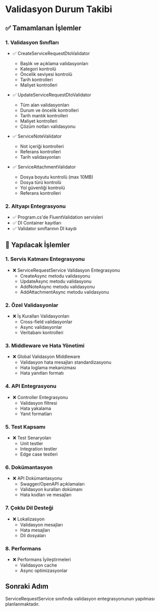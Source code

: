 # Validasyon Durum Takibi

## ✅ Tamamlanan İşlemler

### 1. Validasyon Sınıfları
- ✅ CreateServiceRequestDtoValidator
  - Başlık ve açıklama validasyonları
  - Kategori kontrolü
  - Öncelik seviyesi kontrolü
  - Tarih kontrolleri
  - Maliyet kontrolleri

- ✅ UpdateServiceRequestDtoValidator
  - Tüm alan validasyonları
  - Durum ve öncelik kontrolleri
  - Tarih mantık kontrolleri
  - Maliyet kontrolleri
  - Çözüm notları validasyonu

- ✅ ServiceNoteValidator
  - Not içeriği kontrolleri
  - Referans kontrolleri
  - Tarih validasyonları

- ✅ ServiceAttachmentValidator
  - Dosya boyutu kontrolü (max 10MB)
  - Dosya türü kontrolü
  - Yol güvenliği kontrolü
  - Referans kontrolleri

### 2. Altyapı Entegrasyonu
- ✅ Program.cs'de FluentValidation servisleri
- ✅ DI Container kayıtları
- ✅ Validator sınıflarının DI kaydı

## 📝 Yapılacak İşlemler

### 1. Servis Katmanı Entegrasyonu
- ❌ ServiceRequestService Validasyon Entegrasyonu
  - CreateAsync metodu validasyonu
  - UpdateAsync metodu validasyonu
  - AddNoteAsync metodu validasyonu
  - AddAttachmentAsync metodu validasyonu

### 2. Özel Validasyonlar
- ❌ İş Kuralları Validasyonları
  - Cross-field validasyonlar
  - Async validasyonlar
  - Veritabanı kontrolleri

### 3. Middleware ve Hata Yönetimi
- ❌ Global Validasyon Middleware
  - Validasyon hata mesajları standardizasyonu
  - Hata loglama mekanizması
  - Hata yanıtları formatı

### 4. API Entegrasyonu
- ❌ Controller Entegrasyonu
  - Validasyon filtresi
  - Hata yakalama
  - Yanıt formatları

### 5. Test Kapsamı
- ❌ Test Senaryoları
  - Unit testler
  - Integration testler
  - Edge case testleri

### 6. Dokümantasyon
- ❌ API Dokümantasyonu
  - Swagger/OpenAPI açıklamaları
  - Validasyon kuralları dokümanı
  - Hata kodları ve mesajları

### 7. Çoklu Dil Desteği
- ❌ Lokalizasyon
  - Validasyon mesajları
  - Hata mesajları
  - Dil dosyaları

### 8. Performans
- ❌ Performans İyileştirmeleri
  - Validasyon cache
  - Async optimizasyonlar

## Sonraki Adım
ServiceRequestService sınıfında validasyon entegrasyonunun yapılması planlanmaktadır. 